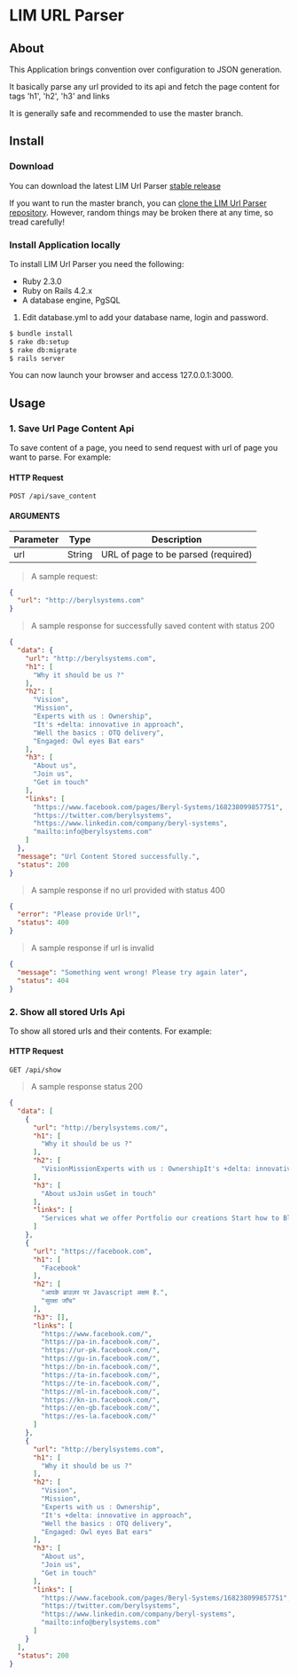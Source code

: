 # LIM URL Parser

## About

This Application brings convention over configuration to JSON generation.

It basically parse any url provided to its api and fetch the page content for tags 'h1', 'h2', 'h3' and links

It is generally safe and recommended to use the master branch.

## Install

### Download

You can download the latest
LIM Url Parser [stable release](https://github.com/vinaymehta/lim_url_parser/archive/master.zip)

If you want to run the master branch, you can [clone the LIM Url Parser
repository](https://github.com/vinaymehta/lim_url_parser.git). However, random things may
be broken there at any time, so tread carefully!

### Install Application locally

To install LIM Url Parser you need the following:

- Ruby 2.3.0
- Ruby on Rails 4.2.x
- A database engine, PgSQL

1. Edit database.yml to add your database name, login and password.

```bash
$ bundle install
$ rake db:setup
$ rake db:migrate
$ rails server
```

You can now launch your browser and access 127.0.0.1:3000.

## Usage

### 1. Save Url Page Content Api

To save content of a page, you need to send request with url of page you want to parse. For example:

#### HTTP Request
`POST /api/save_content`

#### ARGUMENTS

Parameter | Type | Description
--------- | ---- | -----------
url | String | URL of page to be parsed (required)

> A sample request:

```json
{
  "url": "http://berylsystems.com"
}
```

> A sample response for successfully saved content with status 200

```json
{
  "data": {
    "url": "http://berylsystems.com",
    "h1": [
      "Why it should be us ?"
    ],
    "h2": [
      "Vision",
      "Mission",
      "Experts with us : Ownership",
      "It's +delta: innovative in approach",
      "Well the basics : OTQ delivery",
      "Engaged: Owl eyes Bat ears"
    ],
    "h3": [
      "About us",
      "Join us",
      "Get in touch"
    ],
    "links": [
      "https://www.facebook.com/pages/Beryl-Systems/168238099857751",
      "https://twitter.com/berylsystems",
      "https://www.linkedin.com/company/beryl-systems",
      "mailto:info@berylsystems.com"
    ]
  },
  "message": "Url Content Stored successfully.",
  "status": 200
}
```

> A sample response if no url provided with status 400

```json
{
  "error": "Please provide Url!",
  "status": 400
}
```

> A sample response if url is invalid

```json
{
  "message": "Something went wrong! Please try again later",
  "status": 404
}
```


### 2. Show all stored Urls Api

To show all stored urls and their contents. For example:

#### HTTP Request

`GET /api/show`

> A sample response status 200

```json
{
  "data": [
    {
      "url": "http://berylsystems.com/",
      "h1": [
        "Why it should be us ?"
      ],
      "h2": [
        "VisionMissionExperts with us : OwnershipIt's +delta: innovative in approachWell the basics : OTQ deliveryEngaged: Owl eyes Bat ears"
      ],
      "h3": [
        "About usJoin usGet in touch"
      ],
      "links": [
        "Services what we offer Portfolio our creations Start how to Blog Discussions Labs startup labs Testimonials client feedback Careers join us Contact get in touch Visit Open Positionsinfo@berylsystems.com"
      ]
    },
    {
      "url": "https://facebook.com",
      "h1": [
        "Facebook"
      ],
      "h2": [
        "आपके ब्राउज़र पर Javascript अक्षम है.",
        "सुरक्षा जाँच"
      ],
      "h3": [],
      "links": [
        "https://www.facebook.com/",
        "https://pa-in.facebook.com/",
        "https://ur-pk.facebook.com/",
        "https://gu-in.facebook.com/",
        "https://bn-in.facebook.com/",
        "https://ta-in.facebook.com/",
        "https://te-in.facebook.com/",
        "https://ml-in.facebook.com/",
        "https://kn-in.facebook.com/",
        "https://en-gb.facebook.com/",
        "https://es-la.facebook.com/"
      ]
    },
    {
      "url": "http://berylsystems.com",
      "h1": [
        "Why it should be us ?"
      ],
      "h2": [
        "Vision",
        "Mission",
        "Experts with us : Ownership",
        "It's +delta: innovative in approach",
        "Well the basics : OTQ delivery",
        "Engaged: Owl eyes Bat ears"
      ],
      "h3": [
        "About us",
        "Join us",
        "Get in touch"
      ],
      "links": [
        "https://www.facebook.com/pages/Beryl-Systems/168238099857751",
        "https://twitter.com/berylsystems",
        "https://www.linkedin.com/company/beryl-systems",
        "mailto:info@berylsystems.com"
      ]
    }
  ],
  "status": 200
}
```
